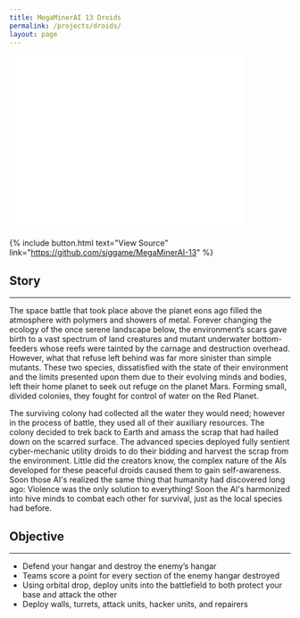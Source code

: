 ```yaml
---
title: MegaMinerAI 13 Droids
permalink: /projects/droids/
layout: page
---
```


<iframe width="420" height="315" src="//www.youtube.com/embed/ILXq_D4LnXo" frameborder="0" allowfullscreen></iframe>

{% include button.html text="View Source" link="https://github.com/siggame/MegaMinerAI-13" %}

## Story
***

The space battle that took place above the planet eons ago filled the atmosphere with polymers and showers of metal.
Forever changing the ecology of the once serene landscape below, the environment’s scars gave birth to a vast spectrum of land creatures and mutant underwater bottom-feeders whose reefs were tainted by the carnage and destruction overhead.
However, what that refuse left behind was far more sinister than simple mutants.
These two species, dissatisfied with the state of their environment and the limits presented upon them due to their evolving minds and bodies, left their home planet to seek out refuge on the planet Mars.
Forming small, divided colonies, they fought for control of water on the Red Planet.

The surviving colony had collected all the water they would need; however in the process of battle, they used all of their auxiliary resources.
The colony decided to trek back to Earth and amass the scrap that had hailed down on the scarred surface.
The advanced species deployed fully sentient cyber-mechanic utility droids to do their bidding and harvest the scrap from the environment. Little did the creators know, the complex nature of the AIs developed for these peaceful droids caused them to gain self-awareness.
Soon those AI's realized the same thing that humanity had discovered long ago: Violence was the only solution to everything!
Soon the AI's harmonized into hive minds to combat each other for survival, just as the local species had before.

## Objective
***

* Defend your hangar and destroy the enemy’s hangar
* Teams score a point for every section of the enemy hangar destroyed
* Using orbital drop, deploy units into the battlefield to both protect your base and attack the other
* Deploy walls, turrets, attack units, hacker units, and repairers

